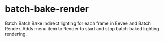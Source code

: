 # batch-bake-render
Batch Batch Bake indirect lighting for each frame in Eevee and Batch Render. Adds menu item to Render to start and stop batch baked lighting rendering.
